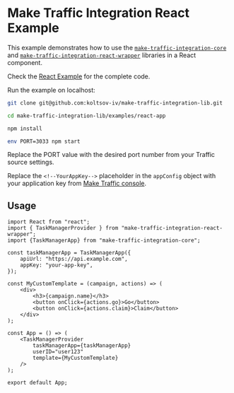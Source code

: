 # Make Traffic Integration React Example

This example demonstrates how to use the [
`make-traffic-integration-core`](https://www.npmjs.com/package/make-traffic-integration-core)
and [`make-traffic-integration-react-wrapper`](https://www.npmjs.com/package/make-traffic-integration-react-wrapper)
libraries in a React component.

Check the [React Example](./src/App.tsx) for the complete code.

Run the example on localhost:

```bash
git clone git@github.com:koltsov-iv/make-traffic-integration-lib.git

cd make-traffic-integration-lib/examples/react-app

npm install

env PORT=3033 npm start
```

Replace the PORT value with the desired port number from your Traffic source settings.

Replace the `<!--YourAppKey-->` placeholder in the `appConfig` object with your application key
from [Make Traffic console](https://make-traffic-console.dev.make.services/).

## Usage

```tsx
import React from "react";
import { TaskManagerProvider } from "make-traffic-integration-react-wrapper";
import {TaskManagerApp} from "make-traffic-integration-core";

const taskManagerApp = TaskManagerApp({
    apiUrl: "https://api.example.com",
    appKey: "your-app-key",
});

const MyCustomTemplate = (campaign, actions) => (
    <div>
        <h3>{campaign.name}</h3>
        <button onClick={actions.go}>Go</button>
        <button onClick={actions.claim}>Claim</button>
    </div>
);

const App = () => (
    <TaskManagerProvider
        taskManagerApp={taskManagerApp}
        userID="user123"
        template={MyCustomTemplate}
    />
);

export default App;
```
